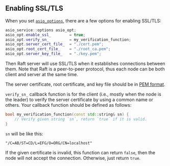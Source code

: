 Enabling SSL/TLS
----------------

When you set [`asio_options`](../include/libnuraft/asio_service_options.hxx), there are a few options for enabling SSL/TLS:
```C++
asio_service::options asio_opt;
asio_opt.enable_ssl_        = true;
asio_opt.verify_sn_         = my_verification_function;
asio_opt.server_cert_file_  = "./cert.pem";
asio_opt.root_cert_file_    = "./root_ca.pem";
asio_opt.server_key_file_   = "./key.pem";
```

Then Raft server will use SSL/TLS when it establishes connections between them. Note that Raft is a peer-to-peer protocol, thus each node can be both client and server at the same time.

The server certificate, root certificate, and key file should be in [PEM format](https://en.wikipedia.org/wiki/Privacy-Enhanced_Mail).

`verify_sn_` callback function is for the client (i.e., mostly when the node is the leader) to verify the server certificate by using a common name or others. Your callback function should be defined as follows:
```C++
bool my_verification_function(const std::string& sn) {
    // Verify given string `sn`, return `true` if it is valid.
}
```

`sn` will be like this:
```
"/C=AB/ST=CD/L=EFG/O=ORG/CN=localhost"
```

If the given certificate is invalid, this function can return `false`, then the node will not accept the connection. Otherwise, just return `true`.
